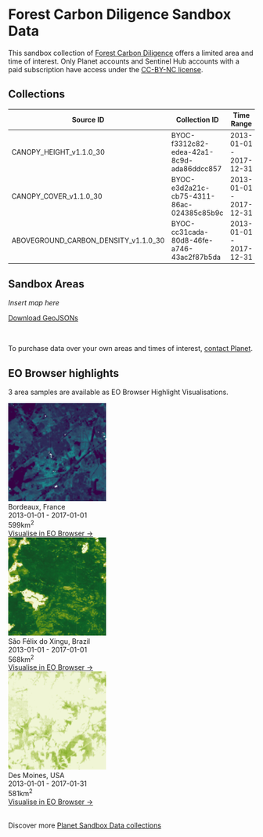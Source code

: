 # Forest Carbon Diligence Sandbox Data

This sandbox collection of <a href="../forest-carbon-diligence/" target="_blank">Forest Carbon Diligence</a> offers a limited area and time of interest. Only Planet accounts and Sentinel Hub accounts with a paid subscription have access under the <a href="https://creativecommons.org/licenses/by-nc/4.0/" target="_blank">CC-BY-NC license</a>.

## Collections

<table>
  <thead>
    <tr>
      <th>Source ID</th>
      <th>Collection ID</th>
      <th>Time Range</th>
    </tr>
  </thead>
  <tbody>
    <tr>
      <td>CANOPY_HEIGHT_v1.1.0_30</td>
      <td>BYOC-f3312c82-edea-42a1-8c9d-ada86ddcc857</td>
      <td>2013-01-01 - 2017-12-31</td>
    </tr>
    <tr>
      <td>CANOPY_COVER_v1.1.0_30</td>
      <td>BYOC-e3d2a21c-cb75-4311-86ac-024385c85b9c</td>
      <td>2013-01-01 - 2017-12-31</td>
    </tr>
    <tr>
      <td>ABOVEGROUND_CARBON_DENSITY_v1.1.0_30</td>
      <td>BYOC-cc31cada-80d8-46fe-a746-43ac2f87b5da</td>
      <td>2013-01-01 - 2017-12-31</td>
    </tr>
   </tbody>
</table>

## Sandbox Areas

*Insert map here*

<a href="../forest-carbon-diligence/polygons.geojson" download>Download GeoJSONs</a>

<br>

To purchase data over your own areas and times of interest, <a href="https://www.planet.com/contact-sales/#contact-sales)" target="_blank">contact Planet</a>. 
## EO Browser highlights

3 area samples are available as EO Browser Highlight Visualisations.
<br>

<div class="container33">
    <div class="image-card">
    <a href='https://apps.sentinel-hub.com/eo-browser/?zoom=12&lat=44.7345&lng=-0.676&themeId=PLANET_SANDBOX&visualizationUrl=https%3A%2F%2Fservices.sentinel-hub.com%2Fogc%2Fwms%2Ff006c031-60da-4262-bdf7-6fc4f1532d13&datasetId=cc31cada-80d8-46fe-a746-43ac2f87b5da&fromTime=2017-01-01T00%3A00%3A00.000Z&toTime=2017-01-01T23%3A59%3A59.999Z&layerId=ABOVEGROUND-CARBON-DENSITY&demSource3D="MAPZEN"' target="_blank"><img src="FCD_FRA.png" alt="EOB Highlight 1" class="imagette"></a>
        <div class="info">
            <div class="title">Bordeaux, France</div>
            <div class="text">
                2013-01-01 - 2017-01-01<br>
                599km<sup>2</sup>
            </div>
            <div class="eob-link"><a href='https://apps.sentinel-hub.com/eo-browser/?zoom=12&lat=44.7345&lng=-0.676&themeId=PLANET_SANDBOX&visualizationUrl=https%3A%2F%2Fservices.sentinel-hub.com%2Fogc%2Fwms%2Ff006c031-60da-4262-bdf7-6fc4f1532d13&datasetId=cc31cada-80d8-46fe-a746-43ac2f87b5da&fromTime=2017-01-01T00%3A00%3A00.000Z&toTime=2017-01-01T23%3A59%3A59.999Z&layerId=ABOVEGROUND-CARBON-DENSITY&demSource3D="MAPZEN"' target="_blank">Visualise in EO Browser -></a></div>
        </div>
    </div>
    <div class="image-card">
        <a href='https://apps.sentinel-hub.com/eo-browser/?zoom=12&lat=-6.7652&lng=-52.3763&themeId=PLANET_SANDBOX&visualizationUrl=https%3A%2F%2Fservices.sentinel-hub.com%2Fogc%2Fwms%2Ff006c031-60da-4262-bdf7-6fc4f1532d13&datasetId=e3d2a21c-cb75-4311-86ac-024385c85b9c&fromTime=2017-01-01T00%3A00%3A00.000Z&toTime=2017-01-01T23%3A59%3A59.999Z&layerId=CANOPY-COVER&demSource3D="MAPZEN"' target="_blank">
        <img src="FCD_BRA.png" alt="EOB Highlight 2" class="imagette">
        </a>
        <div class="info">
            <div class="title">São Félix do Xingu, Brazil</div>
            <div class="text">
                2013-01-01 - 2017-01-01<br>
                568km<sup>2</sup>
            </div>
            <div class="eob-link"><a href='https://apps.sentinel-hub.com/eo-browser/?zoom=12&lat=-6.7652&lng=-52.3763&themeId=PLANET_SANDBOX&visualizationUrl=https%3A%2F%2Fservices.sentinel-hub.com%2Fogc%2Fwms%2Ff006c031-60da-4262-bdf7-6fc4f1532d13&datasetId=e3d2a21c-cb75-4311-86ac-024385c85b9c&fromTime=2017-01-01T00%3A00%3A00.000Z&toTime=2017-01-01T23%3A59%3A59.999Z&layerId=CANOPY-COVER&demSource3D="MAPZEN"' target="_blank">Visualise in EO Browser -></a></div>
        </div>
    </div>
    <div class="image-card">
    <a href='https://apps.sentinel-hub.com/eo-browser/?zoom=12&lat=41.2969&lng=-93.959&themeId=PLANET_SANDBOX&visualizationUrl=https%3A%2F%2Fservices.sentinel-hub.com%2Fogc%2Fwms%2Ff006c031-60da-4262-bdf7-6fc4f1532d13&datasetId=f3312c82-edea-42a1-8c9d-ada86ddcc857&fromTime=2016-01-01T00%3A00%3A00.000Z&toTime=2016-01-01T23%3A59%3A59.999Z&layerId=CANOPY-HEIGHT&demSource3D="MAPZEN"' target="_blank"><img src="FCD_USA.png" alt="EOB Highlight 3" class="imagette"></a>
        <div class="info">
            <div class="title">Des Moines, USA</div>
            <div class="text">
                2013-01-01 - 2017-01-31<br>
                581km<sup>2</sup>
            </div>
            <div class="eob-link"><a href='https://apps.sentinel-hub.com/eo-browser/?zoom=12&lat=41.2969&lng=-93.959&themeId=PLANET_SANDBOX&visualizationUrl=https%3A%2F%2Fservices.sentinel-hub.com%2Fogc%2Fwms%2Ff006c031-60da-4262-bdf7-6fc4f1532d13&datasetId=f3312c82-edea-42a1-8c9d-ada86ddcc857&fromTime=2016-01-01T00%3A00%3A00.000Z&toTime=2016-01-01T23%3A59%3A59.999Z&layerId=CANOPY-HEIGHT&demSource3D="MAPZEN"' target="_blank">Visualise in EO Browser -></a></div>
        </div>
    </div>
</div>
<br>
<!---
TODO: add link
-->

Discover more <a href="../planet-sandbox-data/" target="_blank">Planet Sandbox Data collections</a>
